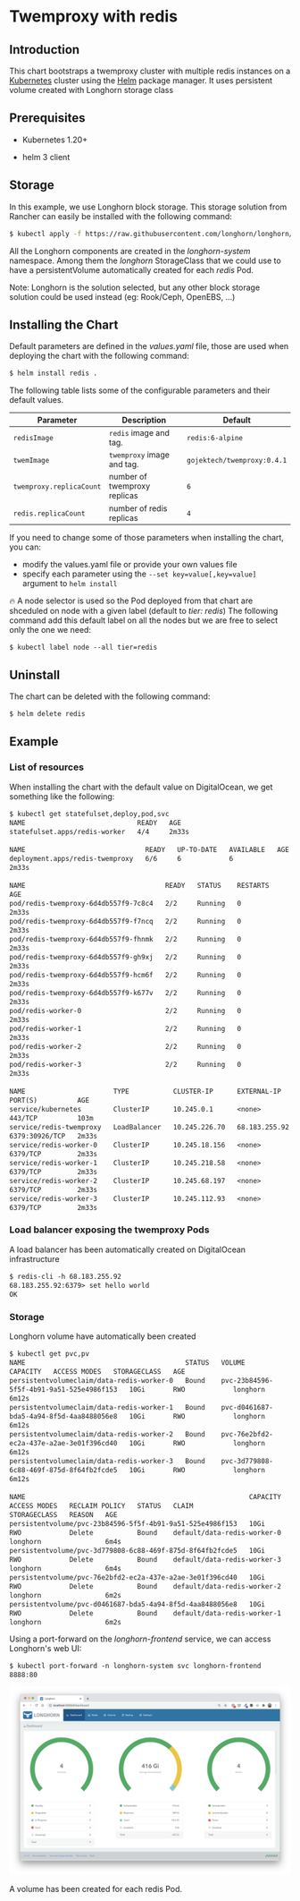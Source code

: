# Twemproxy with redis

## Introduction

This chart bootstraps a twemproxy cluster with multiple redis instances on a [Kubernetes](http://kubernetes.io) cluster using the [Helm](https://helm.sh) package manager.
It uses persistent volume created with Longhorn storage class

## Prerequisites

- Kubernetes 1.20+

- helm 3 client

## Storage

In this example, we use Longhorn block storage. This storage solution from Rancher can easily be installed with the following command:

```bash
$ kubectl apply -f https://raw.githubusercontent.com/longhorn/longhorn/v1.1.0/deploy/longhorn.yaml
```

All the Longhorn components are created in the *longhorn-system* namespace. Among them the *longhorn* StorageClass that we could use to have a persistentVolume automatically created for each *redis* Pod.

Note: Longhorn is the solution selected, but any other block storage solution could be used instead (eg: Rook/Ceph, OpenEBS, ...)

## Installing the Chart

Default parameters are defined in the *values.yaml* file, those are used when deploying the chart with the following command:

```bash
$ helm install redis .
```

The following table lists some of the configurable parameters and their default values.

| Parameter                        | Description                         | Default                                |
| ---------------------------------| ----------------------------------- | -------------------------------------- |
| `redisImage`                     | `redis` image and tag.              | `redis:6-alpine`                       |
| `twemImage`                      | `twemproxy` image and tag.          | `gojektech/twemproxy:0.4.1`            |
| `twemproxy.replicaCount`         | number of twemproxy replicas        | `6`                                    |
| `redis.replicaCount`             | number of redis replicas            | `4`                                    |


If you need to change some of those parameters when installing the chart, you can:
- modify the values.yaml file or provide your own values file
- specify each parameter using the `--set key=value[,key=value]` argument to `helm install`

:fire: A node selector is used so the Pod deployed from that chart are shceduled on node with a given label (default to *tier: redis*)
The following command add this default label on all the nodes but we are free to select only the one we need:
````
$ kubectl label node --all tier=redis
````

## Uninstall

The chart can be deleted with the following command:

```bash
$ helm delete redis
```

## Example

### List of resources

When installing the chart with the default value on DigitalOcean, we get something like the following:

````
$ kubectl get statefulset,deploy,pod,svc
NAME                            READY   AGE
statefulset.apps/redis-worker   4/4     2m33s

NAME                              READY   UP-TO-DATE   AVAILABLE   AGE
deployment.apps/redis-twemproxy   6/6     6            6           2m33s

NAME                                   READY   STATUS    RESTARTS   AGE
pod/redis-twemproxy-6d4db557f9-7c8c4   2/2     Running   0          2m33s
pod/redis-twemproxy-6d4db557f9-f7ncq   2/2     Running   0          2m33s
pod/redis-twemproxy-6d4db557f9-fhnmk   2/2     Running   0          2m33s
pod/redis-twemproxy-6d4db557f9-gh9xj   2/2     Running   0          2m33s
pod/redis-twemproxy-6d4db557f9-hcm6f   2/2     Running   0          2m33s
pod/redis-twemproxy-6d4db557f9-k677v   2/2     Running   0          2m33s
pod/redis-worker-0                     2/2     Running   0          2m33s
pod/redis-worker-1                     2/2     Running   0          2m33s
pod/redis-worker-2                     2/2     Running   0          2m33s
pod/redis-worker-3                     2/2     Running   0          2m33s

NAME                      TYPE           CLUSTER-IP      EXTERNAL-IP     PORT(S)          AGE
service/kubernetes        ClusterIP      10.245.0.1      <none>          443/TCP          103m
service/redis-twemproxy   LoadBalancer   10.245.226.70   68.183.255.92   6379:30926/TCP   2m33s
service/redis-worker-0    ClusterIP      10.245.18.156   <none>          6379/TCP         2m33s
service/redis-worker-1    ClusterIP      10.245.218.58   <none>          6379/TCP         2m33s
service/redis-worker-2    ClusterIP      10.245.68.197   <none>          6379/TCP         2m33s
service/redis-worker-3    ClusterIP      10.245.112.93   <none>          6379/TCP         2m33s
````

### Load balancer exposing the twemproxy Pods

A load balancer has been automatically created on DigitalOcean infrastructure

````
$ redis-cli -h 68.183.255.92
68.183.255.92:6379> set hello world
OK
````

### Storage

Longhorn volume have automatically been created

````
$ kubectl get pvc,pv
NAME                                        STATUS   VOLUME                                     CAPACITY   ACCESS MODES   STORAGECLASS   AGE
persistentvolumeclaim/data-redis-worker-0   Bound    pvc-23b84596-5f5f-4b91-9a51-525e4986f153   10Gi       RWO            longhorn       6m12s
persistentvolumeclaim/data-redis-worker-1   Bound    pvc-d0461687-bda5-4a94-8f5d-4aa8488056e8   10Gi       RWO            longhorn       6m12s
persistentvolumeclaim/data-redis-worker-2   Bound    pvc-76e2bfd2-ec2a-437e-a2ae-3e01f396cd40   10Gi       RWO            longhorn       6m12s
persistentvolumeclaim/data-redis-worker-3   Bound    pvc-3d779808-6c88-469f-875d-8f64fb2fcde5   10Gi       RWO            longhorn       6m12s

NAME                                                        CAPACITY   ACCESS MODES   RECLAIM POLICY   STATUS   CLAIM                         STORAGECLASS   REASON   AGE
persistentvolume/pvc-23b84596-5f5f-4b91-9a51-525e4986f153   10Gi       RWO            Delete           Bound    default/data-redis-worker-0   longhorn                6m4s
persistentvolume/pvc-3d779808-6c88-469f-875d-8f64fb2fcde5   10Gi       RWO            Delete           Bound    default/data-redis-worker-3   longhorn                6m4s
persistentvolume/pvc-76e2bfd2-ec2a-437e-a2ae-3e01f396cd40   10Gi       RWO            Delete           Bound    default/data-redis-worker-2   longhorn                6m2s
persistentvolume/pvc-d0461687-bda5-4a94-8f5d-4aa8488056e8   10Gi       RWO            Delete           Bound    default/data-redis-worker-1   longhorn                6m2s
````

Using a port-forward on the *longhorn-frontend* service, we can access Longhorn's web UI:

````
$ kubectl port-forward -n longhorn-system svc longhorn-frontend  8888:80
````

![Longhorn dashboard](./images/longhorn-dashboard.png)

A volume has been created for each redis Pod.



